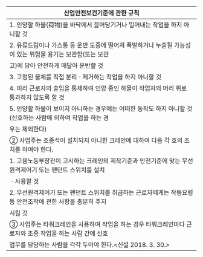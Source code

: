 | 산업안전보건기준에 관한 규칙 |
| --- |
| 1. 인양할 하물(荷物)을 바닥에서 끌어당기거나 밀어내는 작업을 하지 아니할 것 |
| 2. 유류드럼이나 가스통 등 운반 도중에 떨어져 폭발하거나 누출될 가능성이 있는 위험물 용기는 보관함(또는 보관 |
| 고)에 담아 안전하게 매달아 운반할 것 |
| 3. 고정된 물체를 직접 분리ㆍ제거하는 작업을 하지 아니할 것 |
| 4. 미리 근로자의 출입을 통제하여 인양 중인 하물이 작업자의 머리 위로 통과하지 않도록 할 것 |
| 5. 인양할 하물이 보이지 아니하는 경우에는 어떠한 동작도 하지 아니할 것(신호하는 사람에 의하여 작업을 하는 경 |
| 우는 제외한다) |
| ② 사업주는 조종석이 설치되지 아니한 크레인에 대하여 다음 각 호의 조치를 하여야 한다. |
| 1. 고용노동부장관이 고시하는 크레인의 제작기준과 안전기준에 맞는 무선원격제어기 또는 펜던트 스위치를 설치 |
| ㆍ사용할 것 |
| 2. 무선원격제어기 또는 펜던트 스위치를 취급하는 근로자에게는 작동요령 등 안전조작에 관한 사항을 충분히 주지 |
| 시킬 것 |
| ③ 사업주는 타워크레인을 사용하여 작업을 하는 경우 타워크레인마다 근로자와 조종 작업을 하는 사람 간에 신호 |
| 업무를 담당하는 사람을 각각 두어야 한다.<신설 2018. 3. 30.> |